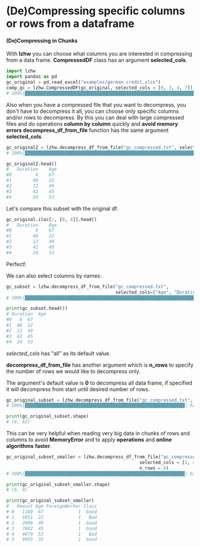 # (De)Compressing specific columns or rows from a dataframe

#### (De)Compressing in Chunks
With **lzhw** you can choose what columns you are interested in compressing from a data frame.
**CompressedDF** class has an argument **selected_cols**.
```python
import lzhw
import pandas as pd
gc_original = pd.read_excel("examples/german_credit.xlsx")
comp_gc = lzhw.CompressedDF(gc_original, selected_cols = [0, 3, 4, 7])
# 100%|███████████████████████████████████████████████████████████████████████████████████| 4/4 [00:00<00:00, 401.11it/s]
``` 
Also when you have a compressed file that you want to decompress, you don't have to decompress it all, you can choose only specific columns and/or rows to decompress.
By this you can deal with large compressed files and do operations **column by column** quickly and **avoid memory errors**
**decompress_df_from_file** function has the same argument **selected_cols**.
```python
gc_original2 = lzhw.decompress_df_from_file("gc_compressed.txt", selected_cols = [0, 4])
# 100%|████████████████████████████████████████████████████████████████████████████████| 62/62 [00:00<00:00, 3348.53it/s]

gc_original2.head()
#	Duration	Age
#0	       6	67
#1	      48	22
#2	      12	49
#3	      42	45
#4	      24	53
```
Let's compare this subset with the original df.
```python
gc_original.iloc[:, [0, 4]].head()
#	Duration	Age
#0	       6	67
#1	      48	22
#2	      12	49
#3	      42	45
#4	      24	53
```
Perfect!

We can also select columns by names:
```python
gc_subset = lzhw.decompress_df_from_file("gc_compressed.txt", 
                                         selected_cols=["Age", "Duration"])
# 100%|████████████████████████████████████████████████████████████████████████████████| 62/62 [00:00<00:00, 6220.92it/s]

print(gc_subset.head())
# Duration	Age
#0	 6	67
#1	48	22
#2	12	49
#3	42	45
#4	24	53
```

*selected_cols* has "all" as its default value.

**decompress_df_from_file** has another argument which is **n_rows** to specify the number of rows we would like to decompress only.

The argument's default value is **0** to decompress all data frame, if specified it will decompress from start until desired number of rows.
```python
gc_original_subset = lzhw.decompress_df_from_file("gc_compressed.txt", n_rows = 6)
# 100%|████████████████████████████████████████████████████████████| 62/62 [00:00<00:00, 914.21it/s]

print(gc_original_subset.shape)
# (6, 62)
```

This can be very helpful when reading very big data in chunks of rows and columns to avoid **MemoryError** and to apply **operations** and **online algorithms** **faster**.

```python
gc_original_subset_smaller = lzhw.decompress_df_from_file("gc_compressed.txt", 
                                                  selected_cols = [1, 4, 8, 9], 
                                                  n_rows = 6)
# 100%|████████████████████████████████████████████████████████████| 62/62 [00:00<00:00, 3267.86it/s]

print(gc_original_subset_smaller.shape)
# (6, 4)

print(gc_original_subset_smaller)
#   Amount Age ForeignWorker Class
# 0   1169  67             1  Good
# 1   5951  22             1   Bad
# 2   2096  49             1  Good
# 3   7882  45             1  Good
# 4   4870  53             1   Bad
# 5   9055  35             1  Good
```